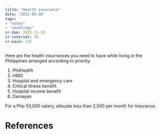 ```yaml
---
title: "Health insurance"
date: "2022-05-08"
tags:
- "notes"
- "seedlings"
sr-due: 2022-11-28
sr-interval: 76
sr-ease: 232
---
```


Here are the health insurrances you need to have while living in the Philippines arranged according to priority:

1. PhilHealth
2. HMO
3. Hospital and emergency care
4. Critical illness benefit
5. Hospital income benefit
6. Damayan

For a Php 50,000 salary, allocate less than 2,500 per month for insurance.

# References



